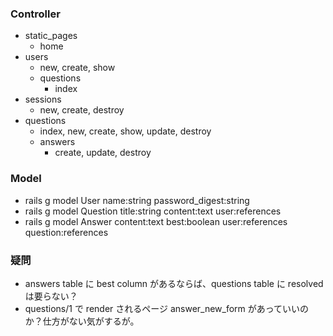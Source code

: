### Controller

- static_pages
  - home
- users
  - new, create, show
  - questions
    - index
- sessions
  - new, create, destroy
- questions
  - index, new, create, show, update, destroy
  - answers
    - create, update, destroy

### Model

- rails g model User name:string password_digest:string
- rails g model Question title:string content:text user:references
- rails g model Answer content:text best:boolean user:references question:references

### 疑問

- answers table に best column があるならば、questions table に resolved は要らない？
- questions/1 で render されるページ answer_new_form があっていいのか？仕方がない気がするが。
